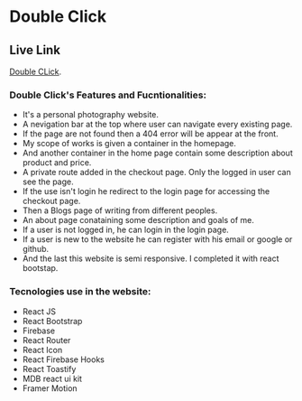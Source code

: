 # Double Click



## Live Link

[Double CLick](https://double-click-9f53a.web.app/home).

### Double Click's Features and Fucntionalities:

* It's a personal photography website.
* A nevigation bar at the top where user can navigate every existing page.
* If the page are not found then a 404 error will be appear at the front.
* My scope of works is given a container in the homepage.
* And another container in the home page contain some description about product and price.
* A private route added in the checkout page. Only the logged in user can see the page.
* If the use isn't login he redirect to the login page for accessing the checkout page.
* Then a Blogs page of writing from different peoples.
* An about page conataining some description and goals of me.
* If a user is not logged in, he can login in the login page.
* If a user is new to the website he can register with his email or google or github.
* And the last this website is semi responsive. I completed it with react bootstap.


### Tecnologies use in the website:

* React JS
* React Bootstrap
* Firebase
* React Router
* React Icon
* React Firebase Hooks
* React Toastify
* MDB react ui kit
* Framer Motion
